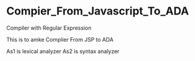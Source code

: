 # Compier_From_Javascript_To_ADA
Compiler with Regular Expression

This is to amke Complier From JSP to ADA 

As1 is lexical analyzer
As2 is syntax analyzer
